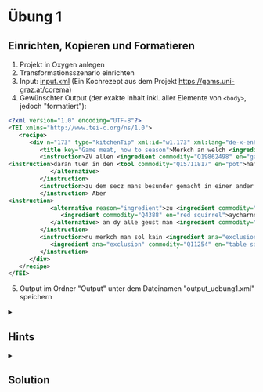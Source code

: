 # Übung 1
## Einrichten, Kopieren und Formatieren

1. Projekt in Oxygen anlegen
2. Transformationsszenario einrichten
3. Input: [input.xml](https://raw.githubusercontent.com/DigitalHumanitiesCraft/XSLT-Toolgallery/main/input/input.xml) (Ein Kochrezept aus dem Projekt https://gams.uni-graz.at/corema)
4. Gewünschter Output (der exakte Inhalt inkl. aller Elemente von `<body>`, jedoch "formatiert"):

```xml
<?xml version="1.0" encoding="UTF-8"?>
<TEI xmlns="http://www.tei-c.org/ns/1.0">
   <recipe>
      <div n="173" type="kitchenTip" xml:id="w1.173" xml:lang="de-x-enh">
         <title key="Game meat, how to season">Merkch an welch <ingredient commodity="Q19862498" en="game meat">wilpreat</ingredient> man <ingredient commodity="Q42527" en="spice">gwuercz</ingredient> in dem <tool commodity="Q15711817" en="pot">hafem</tool> tuen sol oder nicht</title>
         <instruction>ZV allen <ingredient commodity="Q19862498" en="game meat">wilpret</ingredient> sol man <ingredient commodity="Q42527" en="spice">gwurcz</ingredient> machen</instruction> vnd
<instruction>daran tuen in den <tool commodity="Q15711817" en="pot">hafen</tool> zu einem <alternative reason="ingredient">gepraten <ingredient commodity="Q65244403" en="roe-deer meat">rehen</ingredient> oder gesoten <ingredient commodity="Q2296872" en="venison">hirsen</ingredient>
            </alternative>
         </instruction>
         <instruction>zu dem secz mans besunder gemacht in einer ander <tool commodity="Q153988" en="bowl">schussel</tool>
         </instruction> Aber
<instruction>
            <alternative reason="ingredient">zu <ingredient commodity="Q3556748" en="rabbit">hasen</ingredient>
               <ingredient commodity="Q4388" en="red squirrel">aycharnn</ingredient> vnd zu <ingredient commodity="Q178559" en="poultry">vogeln</ingredient>
            </alternative> an dy alle geust man <ingredient commodity="Q42527" en="spice">gwurcz</ingredient> in den <tool commodity="Q15711817" en="pot">hafen</tool>
         </instruction>
         <instruction>nu merkch man sol kain <ingredient ana="exclusion" commodity="Q3143131" en="pepper">pheffer</ingredient> noch <ingredient ana="exclusion" commodity="Q42527" en="spice">gwurcz</ingredient>
            <ingredient ana="exclusion" commodity="Q11254" en="table salt">salczen</ingredient> dy man besunder zu dem <ingredient commodity="Q19862498" en="game meat">wilpreat</ingredient> wil wenn das <ingredient commodity="Q19862498" en="game meat">wilpret</ingredient> ist vor <ingredient commodity="Q11254" en="table salt">gesalczen</ingredient>
         </instruction>
      </div>
   </recipe>
</TEI>

```
5. Output im Ordner "Output" unter dem Dateinamen "output_uebung1.xml" speichern

<details><summary><h2>Hints</h2></summary>
<p>

- Indent kann gesteuert werden über `<xsl:output>`
- Ganze Element-Strukturen können mit `<xsl:copy-of>` übernommen werden
- Output Files können unter einer normalen Pfadangabe im Transformations-Szenario "verschoben" werden

</p>
</details>

<details><summary><h2>Solution</h2></summary>
<p>

```xslt
<?xml version="1.0" encoding="UTF-8"?>
<xsl:stylesheet xmlns:xsl="http://www.w3.org/1999/XSL/Transform"
    xmlns:xs="http://www.w3.org/2001/XMLSchema" xmlns:t="http://www.tei-c.org/ns/1.0"
    exclude-result-prefixes="#all" version="2.0">
    
    <xsl:output encoding="UTF-8" indent="yes"/>
    
    <xsl:template match="/">
        <TEI xmlns="http://www.tei-c.org/ns/1.0">
            <recipe>
                <xsl:copy-of select="//t:body/t:div"/>
            </recipe>
        </TEI>
    </xsl:template>
</xsl:stylesheet>
```
</p>
</details>
